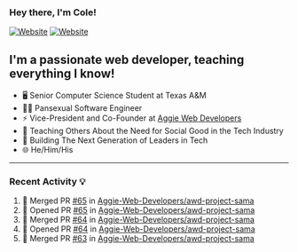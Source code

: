 ### Hey there, I'm Cole!

[![Website](https://img.shields.io/website?label=aggiedevelopers.com&style=for-the-badge&url=https%3A%2F%2Faggiedevelopers.com)](https://aggiedevelopers.com)
[![Website](https://img.shields.io/website?label=coledc.com&style=for-the-badge&url=https%3A%2F%2Fcoledc.com)](https://coledc.com)

## I'm a passionate web developer, teaching everything I know!

- 🖥️ Senior Computer Science Student at Texas A&M
- 🏳️‍🌈 Pansexual Software Engineer
- ⚡ Vice-President and Co-Founder at [Aggie Web Developers](https://www.aggiedevelopers.com)
- 💙 Teaching Others About the Need for Social Good in the Tech Industry
- 🚀 Building The Next Generation of Leaders in Tech
- 🌐 He/Him/His

---

### Recent Activity 💡

<!--START_SECTION:activity-->

1. 🎉 Merged PR [#65](https://github.com/Aggie-Web-Developers/awd-project-sama/pull/65) in [Aggie-Web-Developers/awd-project-sama](https://github.com/Aggie-Web-Developers/awd-project-sama)
2. 💪 Opened PR [#65](https://github.com/Aggie-Web-Developers/awd-project-sama/pull/65) in [Aggie-Web-Developers/awd-project-sama](https://github.com/Aggie-Web-Developers/awd-project-sama)
3. 🎉 Merged PR [#64](https://github.com/Aggie-Web-Developers/awd-project-sama/pull/64) in [Aggie-Web-Developers/awd-project-sama](https://github.com/Aggie-Web-Developers/awd-project-sama)
4. 💪 Opened PR [#64](https://github.com/Aggie-Web-Developers/awd-project-sama/pull/64) in [Aggie-Web-Developers/awd-project-sama](https://github.com/Aggie-Web-Developers/awd-project-sama)
5. 🎉 Merged PR [#63](https://github.com/Aggie-Web-Developers/awd-project-sama/pull/63) in [Aggie-Web-Developers/awd-project-sama](https://github.com/Aggie-Web-Developers/awd-project-sama)
<!--END_SECTION:activity-->
